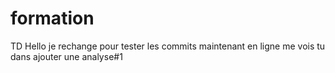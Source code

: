 # formation
TD
Hello
je rechange pour tester les commits
maintenant en ligne
me vois tu dans ajouter une analyse#1
